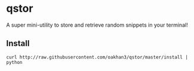 # qstor

A super mini-utility to store and retrieve random snippets in your terminal!

## Install

    curl http://raw.githubusercontent.com/oakhan3/qstor/master/install | python

